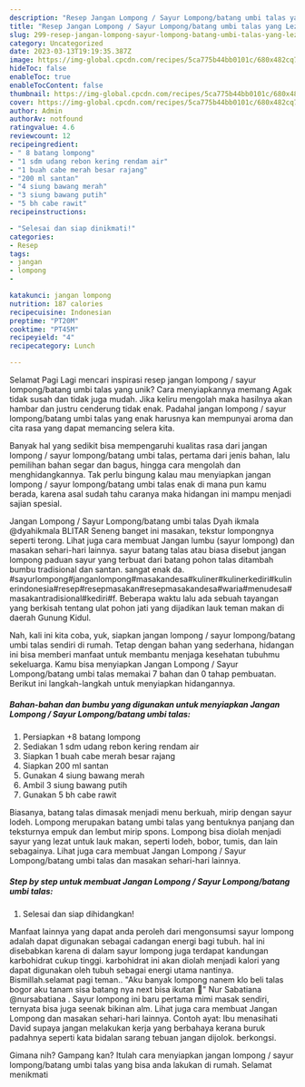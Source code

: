 ```yaml
---
description: "Resep Jangan Lompong / Sayur Lompong/batang umbi talas yang Lezat"
title: "Resep Jangan Lompong / Sayur Lompong/batang umbi talas yang Lezat"
slug: 299-resep-jangan-lompong-sayur-lompong-batang-umbi-talas-yang-lezat
category: Uncategorized
date: 2023-03-13T19:19:35.387Z
image: https://img-global.cpcdn.com/recipes/5ca775b44bb0101c/680x482cq70/jangan-lompong-sayur-lompongbatang-umbi-talas-foto-resep-utama.jpg
hideToc: false
enableToc: true
enableTocContent: false
thumbnail: https://img-global.cpcdn.com/recipes/5ca775b44bb0101c/680x482cq70/jangan-lompong-sayur-lompongbatang-umbi-talas-foto-resep-utama.jpg
cover: https://img-global.cpcdn.com/recipes/5ca775b44bb0101c/680x482cq70/jangan-lompong-sayur-lompongbatang-umbi-talas-foto-resep-utama.jpg
author: Admin
authorAv: notfound
ratingvalue: 4.6
reviewcount: 12
recipeingredient:
- " 8 batang lompong"
- "1 sdm udang rebon kering rendam air"
- "1 buah cabe merah besar rajang"
- "200 ml santan"
- "4 siung bawang merah"
- "3 siung bawang putih"
- "5 bh cabe rawit"
recipeinstructions:

- "Selesai dan siap dinikmati!"
categories:
- Resep
tags:
- jangan
- lompong
- 

katakunci: jangan lompong  
nutrition: 187 calories
recipecuisine: Indonesian
preptime: "PT20M"
cooktime: "PT45M"
recipeyield: "4"
recipecategory: Lunch

---
```



Selamat Pagi Lagi mencari inspirasi resep jangan lompong / sayur lompong/batang umbi talas yang unik? Cara menyiapkannya memang Agak tidak susah dan tidak juga mudah. Jika keliru mengolah maka hasilnya akan hambar dan justru cenderung tidak enak. Padahal jangan lompong / sayur lompong/batang umbi talas yang enak harusnya kan mempunyai aroma dan cita rasa yang dapat memancing selera kita.


Banyak hal yang sedikit bisa mempengaruhi kualitas rasa dari jangan lompong / sayur lompong/batang umbi talas, pertama dari jenis bahan, lalu pemilihan bahan segar dan bagus, hingga cara mengolah dan menghidangkannya. Tak perlu bingung kalau mau menyiapkan jangan lompong / sayur lompong/batang umbi talas enak di mana pun kamu berada, karena asal sudah tahu caranya maka hidangan ini mampu menjadi sajian spesial.

Jangan Lompong / Sayur Lompong/batang umbi talas Dyah ikmala @dyahikmala BLITAR Seneng banget ini masakan, tekstur lompongnya seperti terong. Lihat juga cara membuat Jangan lumbu (sayur lompong) dan masakan sehari-hari lainnya. sayur batang talas atau biasa disebut jangan lompong paduan sayur yang terbuat dari batang pohon talas ditambah bumbu tradisional dan santan. sangat enak da. #sayurlompong#janganlompong#masakandesa#kuliner#kulinerkediri#kulinerindonesia#resep#resepmasakan#resepmasakandesa#waria#menudesa#masakantradisional#kediri#f. Beberapa waktu lalu ada sebuah tayangan yang berkisah tentang ulat pohon jati yang dijadikan lauk teman makan di daerah Gunung Kidul.


Nah, kali ini kita coba, yuk, siapkan jangan lompong / sayur lompong/batang umbi talas sendiri di rumah. Tetap dengan bahan yang sederhana, hidangan ini bisa memberi manfaat untuk membantu menjaga kesehatan tubuhmu sekeluarga. Kamu bisa menyiapkan Jangan Lompong / Sayur Lompong/batang umbi talas memakai 7 bahan dan 0 tahap pembuatan. Berikut ini langkah-langkah untuk menyiapkan hidangannya.

<!--inarticleads1-->

##### Bahan-bahan dan bumbu yang digunakan untuk menyiapkan Jangan Lompong / Sayur Lompong/batang umbi talas:

1. Persiapkan  +8 batang lompong
1. Sediakan 1 sdm udang rebon kering rendam air
1. Siapkan 1 buah cabe merah besar rajang
1. Siapkan 200 ml santan
1. Gunakan 4 siung bawang merah
1. Ambil 3 siung bawang putih
1. Gunakan 5 bh cabe rawit


Biasanya, batang talas dimasak menjadi menu berkuah, mirip dengan sayur lodeh. Lompong merupakan batang umbi talas yang bentuknya panjang dan teksturnya empuk dan lembut mirip spons. Lompong bisa diolah menjadi sayur yang lezat untuk lauk makan, seperti lodeh, bobor, tumis, dan lain sebagainya. Lihat juga cara membuat Jangan Lompong / Sayur Lompong/batang umbi talas dan masakan sehari-hari lainnya. 

<!--inarticleads2-->

##### Step by step untuk membuat Jangan Lompong / Sayur Lompong/batang umbi talas:


1. Selesai dan siap dihidangkan!

Manfaat lainnya yang dapat anda peroleh dari mengonsumsi sayur lompong adalah dapat digunakan sebagai cadangan energi bagi tubuh. hal ini disebabkan karena di dalam sayur lompong juga terdapat kandungan karbohidrat cukup tinggi. karbohidrat ini akan diolah menjadi kalori yang dapat digunakan oleh tubuh sebagai energi utama nantinya. Bismillah.selamat pagi teman.. &#34;Aku banyak lompong nanem klo beli talas bogor aku tanam sisa batang nya next bisa ikutan 🥰&#34; Nur Sabatiana @nursabatiana . Sayur lompong ini baru pertama mimi masak sendiri, ternyata bisa juga seenak bikinan alm. Lihat juga cara membuat Jangan Lompong dan masakan sehari-hari lainnya. Contoh ayat: Ibu menasihati David supaya jangan melakukan kerja yang berbahaya kerana buruk padahnya seperti kata bidalan sarang tebuan jangan dijolok. berkongsi. 

Gimana nih? Gampang kan? Itulah cara menyiapkan jangan lompong / sayur lompong/batang umbi talas yang bisa anda lakukan di rumah. Selamat menikmati

